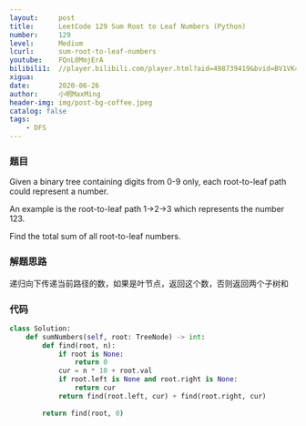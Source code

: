 ```yaml
---
layout:     post
title:      LeetCode 129 Sum Root to Leaf Numbers (Python)
number:     129
level:      Medium
lcurl:      sum-root-to-leaf-numbers
youtube:    FQnL0MmjErA
bilibili1:  //player.bilibili.com/player.html?aid=498739419&bvid=BV1VK411H7o5&cid=206008483&page=1
xigua:      
date:       2020-06-26
author:     小明MaxMing
header-img: img/post-bg-coffee.jpeg
catalog: false
tags:
    - DFS
---
```


### 题目

Given a binary tree containing digits from 0-9 only, each root-to-leaf path could represent a number.

An example is the root-to-leaf path 1->2->3 which represents the number 123.

Find the total sum of all root-to-leaf numbers.

### 解题思路

递归向下传递当前路径的数，如果是叶节点，返回这个数，否则返回两个子树和

### 代码
```python
class Solution:
    def sumNumbers(self, root: TreeNode) -> int:
        def find(root, n):
            if root is None:
                return 0
            cur = n * 10 + root.val
            if root.left is None and root.right is None:
                return cur
            return find(root.left, cur) + find(root.right, cur)
        
        return find(root, 0)
```
